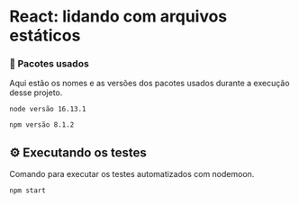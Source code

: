 # React: lidando com arquivos estáticos

### 🔧 Pacotes usados

Aqui estão os nomes e as versões dos pacotes usados durante a execução desse projeto.

```
node versão 16.13.1
```

```
npm versão 8.1.2
```

## ⚙️ Executando os testes

Comando para executar os testes automatizados com nodemoon.

```
npm start
```
